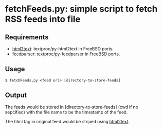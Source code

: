 fetchFeeds.py: simple script to fetch RSS feeds into file
====================================

Requirements
----------------

- [html2text][1]: textproc/py-html2text in FreeBSD ports.
- [feedparser][2]: textproc/py-feedparser in FreeBSD ports.

Usage
--------------

```$ fetchFeeds.py <feed url> [directory-to-store-feeds]```

Output
-------------

The feeds would be stored in [directory-to-store-feeds] (cwd if no sepcified)
with the file name to be the timestamp of the feed.

The html tag in original feed would be striped using [html2text][1].

[1]: http://www.aaronsw.com/2002/html2text/
[2]: http://code.google.com/p/feedparser

